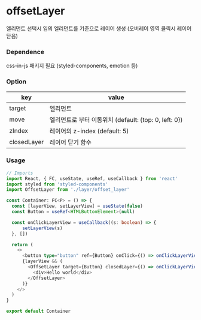 # offsetLayer
엘리먼트 선택시 임의 엘리먼트를 기준으로 레이어 생성 (오버레이 영역 클릭시 레이어 닫음)


### Dependence
css-in-js 패키지 필요 (styled-components, emotion 등)

### Option

|key|value|
|---|---|
|target|엘리먼트
move|엘리먼트로 부터 이동위치 (default: {top: 0, left: 0})
zIndex|레이어의 z-index (default: 5)
closedLayer|레이어 닫기 함수


### Usage

```ts
// Imports
import React, { FC, useState, useRef, useCallback } from 'react'
import styled from 'styled-components'
import OffsetLayer from './layer/offset_layer'

const Container: FC<P> = () => {
  const [layerView, setLayerView] = useState(false)
  const Button = useRef<HTMLButtonElement>(null)

  const onClickLayerView = useCallback((s: boolean) => {
      setLayerView(s)
  }, [])

  return (
    <>
      <button type="button" ref={Button} onClick={() => onClickLayerView(true)}>button<button>
      {layerView && (
        <OffsetLayer target={Button} closedLayer={() => onClickLayerView(false)}>
          <div>Hello world</div>
        </OffsetLayer>
      )}
    </>
  )
}

export default Container
```
